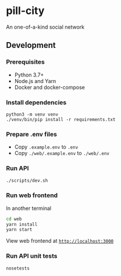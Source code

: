 # pill-city
An one-of-a-kind social network

## Development

### Prerequisites
* Python 3.7+
* Node.js and Yarn
* Docker and docker-compose

### Install dependencies
```
python3 -m venv venv
./venv/bin/pip install -r requirements.txt
```

### Prepare .env files
* Copy `.example.env` to `.env`
* Copy `./web/.example.env` to `./web/.env`

### Run API
```bash
./scripts/dev.sh
```

### Run web frontend
In another terminal
```bash
cd web
yarn install
yarn start
```

View web frontend at [`http://localhost:3000`](http://localhost:3000/)

### Run API unit tests
```bash
nosetests
```